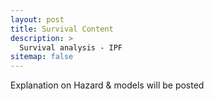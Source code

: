 ```yaml
---
layout: post
title: Survival Content
description: >
  Survival analysis - IPF
sitemap: false
---
```


Explanation on Hazard & models will be posted
